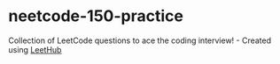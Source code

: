 # neetcode-150-practice
Collection of LeetCode questions to ace the coding interview! - Created using [LeetHub](https://github.com/QasimWani/LeetHub)
